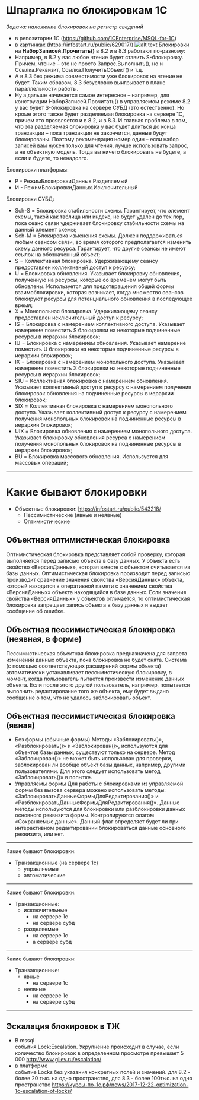 # Шпаргалка по блокировкам 1С

*Задача: наложение блокировок на регистр сведений*

* в репозитории 1С (https://github.com/1CEnterprise/MSQL-for-1C)
* в картинках (https://infostart.ru/public/629017/)
![alt text](https://github.com/kuzyara/Locks-cheet-sheet/blob/master/Блокировки.jpg)
Блокировки на **НаборЗаписей.Прочитать()** в 8.2 и в 8.3  работают по-разному:
* Например, в 8.2 у вас любое чтение будет ставить S-блокировку. Причем, чтение – это не просто Запрос.Выполнить(), но и Ссылка.Реквизит, Ссылка.ПолучитьОбъект() и т.д. 
* А в 8.3 без режима совместимости уже блокировок на чтение не будет. Таким образом, 8.3 безусловно выигрывает в плане параллельности работы.
* Ну а дальше начинается самое интересное – например, для конструкции НаборЗаписей.Прочитать() в управляемом режиме 8.2 у вас будет S-блокировка на сервере СУБД (это естественно). Но кроме этого также будет разделяемая блокировка на сервере 1С, причем это проявляется и в 8.2, и в 8.3. И главная проблема в том, что эта разделяемая блокировка у вас будет длиться до конца транзакции – пока транзакция не закончится, данные будут блокированы.
Поэтому рекомендация номер один – если набор записей вам нужен только для чтения, лучше использовать запрос, а не объектную модель. Тогда вы ничего блокировать не будете, а если и будете, то ненадолго.

Блокировки платформы:
* Р - РежимБлокировкиДанных.Разделяемый
* И - РежимБлокировкиДанных.Исключительный

Блокировки СУБД:
* Sch-S = Блокировка стабильности схемы. Гарантирует, что элемент схемы, такой как таблица или индекс, не будет удален до тех пор, пока сеанс связи удерживает блокировку стабильности схемы на данный элемент схемы;
* Sch-М = Блокировка изменения схемы. Должен поддерживаться любым сеансом связи, во время которого предполагается изменить схему данного ресурса. Гарантирует, что другие сеансы не имеют ссылок на обозначенный объект;
* S = Коллективная блокировка. Удерживающему сеансу предоставлен коллективный доступ к ресурсу;
* U = Блокировка обновления. Указывает блокировку обновления, полученную на ресурсы, которые со временем могут быть обновлены. Используется для предотвращения общей формы взаимоблокировки, которая возникает, когда множество сеансов блокируют ресурсы для потенциального обновления в последующее время;
* X = Монопольная блокировка. Удерживающему сеансу предоставлен исключительный доступ к ресурсу;
* IS = Блокировка с намерением коллективного доступа. Указывает намерение поместить S блокировки на некоторые подчиненные ресурсы в иерархии блокировок;
* IU = Блокировка с намерением обновления. Указывает намерение поместить U блокировки на некоторые подчиненные ресурсы в иерархии блокировок;
* IX = Блокировка с намерением монопольного доступа. Указывает намерение поместить X блокировки на некоторые подчиненные ресурсы в иерархии блокировок;
* SIU = Коллективная блокировка с намерением обновления. Указывает коллективный доступ к ресурсу с намерением получения блокировок обновления на подчиненные ресурсы в иерархии блокировок;
* SIX = Коллективная блокировка с намерением монопольного доступа. Указывает коллективный доступ к ресурсу с намерением получения монопольных блокировок на подчиненные ресурсы в иерархии блокировок;
* UIX = Блокировка обновления с намерением монопольного доступа. Указывает блокировку обновления ресурса с намерением получения монопольных блокировок на подчиненные ресурсы в иерархии блокировок;
* BU = Блокировка массового обновления. Используется для массовых операций;
--------------------------------------------------
# Какие бывают блокировки
* Объектные блокировки: https://infostart.ru/public/543218/
    * Пессимистические (явные и неявные)
    * Оптимистические
      
## Объектная оптимистическая блокировка
Оптимистическая блокировка представляет собой проверку, которая выполняется перед записью объекта в базу данных. У объекта есть свойство «ВерсияДанных», которая вместе с объектом считывается из базы данных. Оптимистическая блокировка производит перед записью производит сравнение значения свойства «ВерсияДанных» объекта, который находится в оперативной памяти с значением свойства «ВерсияДанных» объекта находящийся в базе данных. Если значения свойства «ВерсияДанных» у объектов отличается, то оптимистическая блокировка запрещает запись объекта в базу данных и выдает сообщение об ошибке.

## Объектная пессимистическая блокировка (неявная, в форме)
Пессимистическая объектная блокировка предназначена для запрета изменений данных объекта, пока блокировка не будет снята. Система (с помощью соответствующих расширений формы объекта) автоматически устанавливает пессимистическую блокировку, в момент, когда пользователь пытается произвести изменение данных объекта. Если после этого другой пользователь, например, попытается выполнить редактирование того же объекта, ему будет выдано сообщение о том, что не удалось заблокировать объект.

## Объектная пессимистическая блокировка (явная)
* Без формы (обычные формы)
Методы «Заблокировать()», «Разблокировать()» и «Заблокирован()», используются для объектов базы данных, существуют только на сервере. Метод «Заблокирован()» не может быть использован для проверки, заблокирован ли вообще объект базы данных, например, другими пользователями. Для этого следует использовать метод «Заблокировать()» в попытке.
* Управляемы формы
Для работы с блокировками из управляемой формы без вызова сервера можено использовать методы: «ЗаблокироватьДанныеФормыДляРедактирования()» и «РазблокироватьДанныеФормыДляРедактирования()». Данные методы используются для блокировки или разблокировки данных основного реквизита формы. Контролируются флагом «Сохраняемые данные». Данный флаг определяет будет ли при интерактивном редактировании блокироваться данные основного реквизита, или нет.

--------------------------------------------------
Какие бывают блокировки:
* Транзакционные (на сервере 1с)
    * управляемые
    * автоматические
--------------------------------------------------
 Какие бывают блокировки:
* Транзакционные:
    * исключительные
        * на сервере 1с
        * на сервере субд
    * разделяемые
        * на сервере 1с
        * а сервере субд
--------------------------------------------------
 Какие бывают блокировки:
* Транзакционные:
    * явные
        * на сервере 1с
    * неявные
        * на сервере 1с
        * на сервере субд
--------------------------------------------------
## Эскалация блокировок в ТЖ

* В mssql\
события Lock:Escalation. Укрупнение происходит в случае, если количество блокировок в определенном просмотре превышает 5 000 http://www.gilev.ru/escalation/
* в платформе\
событие Locks без указания конкретных полей и значений. для 8.2 - более 20 тыс. на одно пространство, для 8.3 - более 100тыс. на одно пространство https://курсы-по-1с.рф/news/2017-12-22-optimization-1c-escalation-of-locks/
